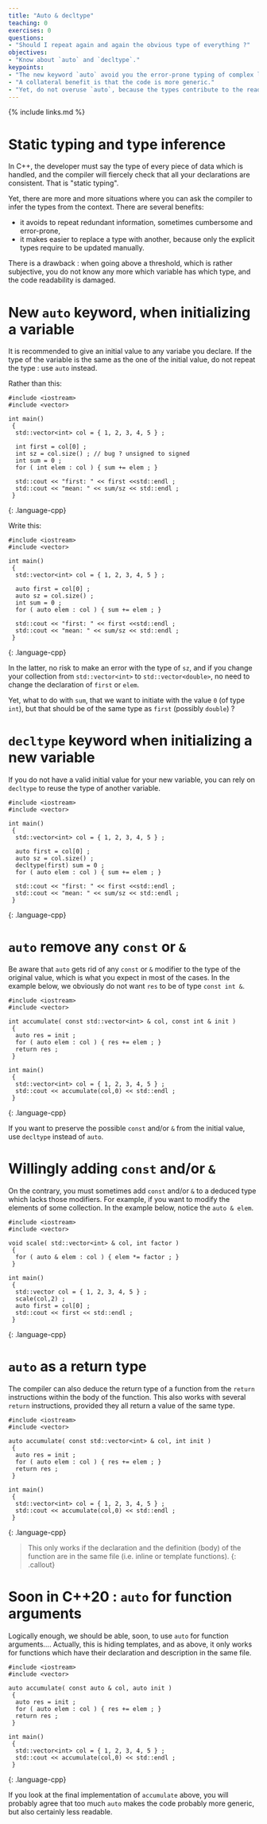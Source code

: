```yaml
---
title: "Auto & decltype"
teaching: 0
exercises: 0
questions:
- "Should I repeat again and again the obvious type of everything ?"
objectives:
- "Know about `auto` and `decltype`."
keypoints:
- "The new keyword `auto` avoid you the error-prone typing of complex long type names."
- "A collateral benefit is that the code is more generic."
- "Yet, do not overuse `auto`, because the types contribute to the readability of the code."
---
```


{% include links.md %}

# Static typing and type inference

In C++, the developer must say the type of every piece of data which is handled, and the compiler will fiercely check that all your declarations are consistent. That is "static typing".

Yet, there are more and more situations where you can ask the compiler to infer the types from the context.  There are several benefits:
* it avoids to repeat redundant information, sometimes cumbersome and error-prone,
* it makes easier to replace a type with another, because only the explicit types require to be updated manually.

There is a drawback : when going above a threshold, which is rather subjective, you do not know any more which variable has which type, and the code readability is damaged.

# New `auto` keyword, when initializing a variable

It is recommended to give an initial value to any variabe you declare. If the type of the variable is the same as the one of the initial value, do not repeat the type : use `auto` instead.

Rather than this:

~~~
#include <iostream>
#include <vector>

int main()
 {
  std::vector<int> col = { 1, 2, 3, 4, 5 } ;
  
  int first = col[0] ;
  int sz = col.size() ; // bug ? unsigned to signed
  int sum = 0 ;
  for ( int elem : col ) { sum += elem ; }
  
  std::cout << "first: " << first <<std::endl ;
  std::cout << "mean: " << sum/sz << std::endl ;
 }
~~~
{: .language-cpp}

Write this:

~~~
#include <iostream>
#include <vector>

int main()
 {
  std::vector<int> col = { 1, 2, 3, 4, 5 } ;
  
  auto first = col[0] ;
  auto sz = col.size() ;
  int sum = 0 ;
  for ( auto elem : col ) { sum += elem ; }
  
  std::cout << "first: " << first <<std::endl ;
  std::cout << "mean: " << sum/sz << std::endl ;
 }
~~~
{: .language-cpp}

In the latter, no risk to make an error with the type of `sz`, and if you change your collection from `std::vector<int>` to `std::vector<double>`, no need to change the declaration of `first` or `elem`.

Yet, what to do with `sum`, that we want to initiate with the value `0` (of type `int`), but that should be of the same type as `first` (possibly `double`) ?

# `decltype` keyword when initializing a new variable

If you do not have a valid initial value for your new variable, you can rely on  `decltype` to reuse the type of another variable.

~~~
#include <iostream>
#include <vector>

int main()
 {
  std::vector<int> col = { 1, 2, 3, 4, 5 } ;
  
  auto first = col[0] ;
  auto sz = col.size() ;
  decltype(first) sum = 0 ;
  for ( auto elem : col ) { sum += elem ; }
  
  std::cout << "first: " << first <<std::endl ;
  std::cout << "mean: " << sum/sz << std::endl ;
 }
~~~
{: .language-cpp}

# `auto` remove any `const` or `&`

Be aware that `auto` gets rid of any `const` or `&` modifier to the type of the original value, which is what you expect in most of the cases. In the example below, we obviously do not want `res` to be of type `const int &`.

~~~
#include <iostream>
#include <vector>

int accumulate( const std::vector<int> & col, const int & init )
 {
  auto res = init ;
  for ( auto elem : col ) { res += elem ; }
  return res ;
 }

int main()
 {
  std::vector<int> col = { 1, 2, 3, 4, 5 } ;
  std::cout << accumulate(col,0) << std::endl ;
 }
~~~
{: .language-cpp}

If you want to preserve the possible `const` and/or `&` from the initial value, use `decltype` instead of `auto`.

# Willingly adding `const` and/or `&`

On the contrary, you must sometimes add `const` and/or `&` to a deduced type which lacks those modifiers. For example, if you want to modify the elements of some collection. In the example below, notice the `auto & elem`.

~~~
#include <iostream>
#include <vector>

void scale( std::vector<int> & col, int factor )
 {
  for ( auto & elem : col ) { elem *= factor ; }
 }

int main()
 {
  std::vector col = { 1, 2, 3, 4, 5 } ;
  scale(col,2) ;
  auto first = col[0] ;
  std::cout << first << std::endl ;
 }
~~~
{: .language-cpp}

# `auto` as a return type

The compiler can also deduce the return type of a function from the `return` instructions within the body of the function. This also works with several `return` instructions, provided they all return a value of the same type.

~~~
#include <iostream>
#include <vector>

auto accumulate( const std::vector<int> & col, int init )
 {
  auto res = init ;
  for ( auto elem : col ) { res += elem ; }
  return res ;
 }

int main()
 {
  std::vector<int> col = { 1, 2, 3, 4, 5 } ;
  std::cout << accumulate(col,0) << std::endl ;
 }
~~~
{: .language-cpp}

> This only works if the declaration and the definition (body) of the function are in the same file
> (i.e. inline or template functions).
{: .callout}

# Soon in C++20 : `auto` for function arguments

Logically enough, we should be able, soon, to use `auto` for function arguments.... Actually, this is hiding templates, and as above, it only works for functions which have their declaration and description in the same file.

~~~
#include <iostream>
#include <vector>

auto accumulate( const auto & col, auto init )
 {
  auto res = init ;
  for ( auto elem : col ) { res += elem ; }
  return res ;
 }

int main()
 {
  std::vector<int> col = { 1, 2, 3, 4, 5 } ;
  std::cout << accumulate(col,0) << std::endl ;
 }
~~~
{: .language-cpp}

If you look at the final implementation of `accumulate` above, you will probably agree that too much `auto` makes the code probably more generic, but also certainly less readable.
